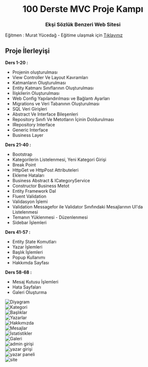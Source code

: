 <h1 align="center">100 Derste MVC Proje Kampı</h1>
<h3 align="center">Ekşi Sözlük Benzeri Web Sitesi</h3>
<p>Eğitmen : Murat Yücedağ - Eğitime ulaşmak için  <a href="https://www.youtube.com/watch?v=yFToRUL6h8A&list=PLKnjBHu2xXNNQJehhCg--CzQQMHXTsFAb">Tıklayınız</a></p>

<h2>Proje İlerleyişi</h2>
<b>Ders 1-20 :</b>
<ul>
  <li>Projenin oluşturulması</li>
  <li>View Controller Ve Layout Kavramları</li>
  <li>Katmanların Oluşturulması</li>
  <li>Entity Katmanı Sınıflarının Oluşturulması</li>
  <li>İlişkilerin Oluşturulması</li>
  <li>Web Config Yapılandırılması ve Bağlantı Ayarları</li>
  <li>Migrations ve Veri Tabanının Oluşturulması</li>
  <li>SQL Veri Girişleri</li>
  <li>Abstract Ve Interface Bileşenleri</li>
  <li>Repository Sınıfı Ve Metotların İçinin Doldurulması</li>
  <li>IRepository Interface</li>
  <li>Generic Interface</li>
  <li>Business Layer</li>
</ul>  

<b>Ders 21-40 :</b>
<ul>
  <li>Bootstrap</li>
  <li>Kategorilerin Listelenmesi, Yeni Kategori Girişi</li>
  <li>Break Point</li>
  <li>HttpGet ve HttpPost Attributeleri</li>
  <li>Ekleme Hataları</li>
  <li>Business Abstract & ICategoryService</li>
  <li>Constructor Business Metot</li>
  <li>Entity Framework Dal</li>
  <li>Fluent Validation</li>
  <li>Validasyon İşlemi</li>
  <li>Validation Messagefor ile Validator Sınıfındaki Mesajlarının UI'da Listelenmesi</li>
  <li>Temanın Yüklenmesi - Düzenlenmesi</li>
  <li>Sidebar İşlemleri</li>
</ul> 

<b>Ders 41-57 :</b>
<ul>
  <li>Entity State Komutları</li>
  <li>Yazar İşlemleri</li>
  <li>Başlık İşlemleri</li>
  <li>Popup Kullanımı</li>
  <li>Hakkımda Sayfası</li>
</ul>
 
<b>Ders 58-68 :</b>
<ul>
  <li>Mesaj Kutusu İşlemleri</li>
  <li>Hata Sayfaları</li>
  <li>Galeri Oluşturma</li>
</ul>



![Diyagram](https://user-images.githubusercontent.com/83236586/120922097-ebb57600-c6cf-11eb-8bf4-4c8ca54016e1.JPG)
<br>
![Kategori](https://user-images.githubusercontent.com/83236586/120922100-ef48fd00-c6cf-11eb-9386-6dbf8f735b54.JPG)
<br>
![Başlıklar](https://user-images.githubusercontent.com/83236586/120922102-f07a2a00-c6cf-11eb-865f-261ff7d4a59b.JPG)
<br>
![Yazarlar](https://user-images.githubusercontent.com/83236586/120922105-f40db100-c6cf-11eb-8f3d-182701d2e169.JPG)
<br>
![Hakkımızda](https://user-images.githubusercontent.com/83236586/120922108-f53ede00-c6cf-11eb-9e6c-e1d9fb0f0950.JPG)
<br>
![Mesajlar](https://user-images.githubusercontent.com/83236586/120922110-f7a13800-c6cf-11eb-828d-69d024e80790.JPG)
<br>
![İstatistikler](https://user-images.githubusercontent.com/83236586/120922112-f96afb80-c6cf-11eb-8481-efccf3a4f207.JPG)
<br>
![Galeri](https://user-images.githubusercontent.com/83236586/120922113-fc65ec00-c6cf-11eb-8d70-c60bcc5add8b.JPG)
<br>
![admin girişi](https://user-images.githubusercontent.com/83236586/124275553-5e890400-db4b-11eb-9e2d-66a354adcbac.JPG)
<br>
![yazar girişi](https://user-images.githubusercontent.com/83236586/124275568-63e64e80-db4b-11eb-8dad-0ac63d5b5df0.JPG)
<br>
![yazar paneli](https://user-images.githubusercontent.com/83236586/124275788-b0318e80-db4b-11eb-9b8f-da50e7613686.JPG)
<br>
![site](https://user-images.githubusercontent.com/83236586/124275941-dd7e3c80-db4b-11eb-8750-7059bbda276e.JPG)


